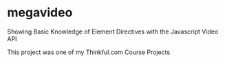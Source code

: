 # megavideo
Showing Basic Knowledge of Element Directives with the Javascript Video API

This project was one of my Thinkful.com Course Projects
